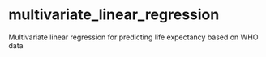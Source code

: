 # multivariate_linear_regression
Multivariate linear regression for predicting life expectancy based on WHO data
